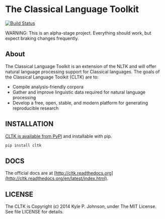 The Classical Language Toolkit
==============================
[![Build Status](https://travis-ci.org/kylepjohnson/cltk.png?branch=master)](https://travis-ci.org/kylepjohnson/cltk)

WARNING: This is an alpha-stage project. Everything should work, but expect braking changes frequently.

About 
-----
The Classical Language Toolkit is an extension of the NLTK and will offer natural language processing support for Classical languages. The goals of the Classical Language Toolkit (CLTK) are to:

*   Compile analysis-friendly corpora
*   Gather and improve linguistic data required for natural language processing
*   Develop a free, open, stable, and modern platform for generating reproducible research

INSTALLATION
------------
[CLTK is available from PyPI](https://pypi.python.org/pypi/cltk) and installable with pip.

```bash
pip install cltk
```

DOCS
----
The official docs are at [http://cltk.readthedocs.org](http://cltk.readthedocs.org/en/latest/index.html).

LICENSE
-------
The CLTK is Copyright (c) 2014 Kyle P. Johnson, under The MIT License. See file LICENSE for details.

